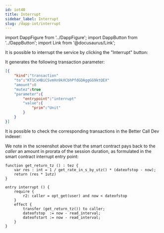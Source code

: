 ```yaml
---
id: iot40
title: Interrupt
sidebar_label: Interrupt
slug: /dapp-iot/interrupt
---
```


import DappFigure from '../DappFigure';
import DappButton from '../DappButton';
import Link from '@docusaurus/Link';

It is possible to interrupt the service by clicking the "Interrupt" button:

<DappFigure img='iot-duration.png' width='60%'/>


It generates the following transaction parameter:

```json
[{
    "kind":"transaction"
    "to":"KT1CxHBiCSvmXn9kXCbhPfdGDAggGG9ktQEX"
    "amount":0
    "mutez":true
    "parameter":{
        "entrypoint":"interrupt"
        "value":{
            "prim":"Unit"
        }
    }
}]
```

It is possible to check the corresponding transactions in the <Link to="/docs/dapp-tools/bcd">Better Call Dev</Link> indexer:

<DappFigure img='iot-bcd.png' width='100%'/>

We note in the screenshot above that the smart contract pays back to the *caller* an amount in prorata of the session duration, as formulated in the smart contract <Link to="/docs/dapp-iot/implementation#interrupt">interrupt</Link> entry point:

```archetype {2,11}
function get_return_tz () : tez {
    var res : int = 1 / get_rate_in_s_by_utz() * (dateofstop - now);
    return (res * 1utz)
}

entry interrupt () {
    require {
        r2: caller = opt_get(user) and now < dateofstop
    }
    effect {
        transfer (get_return_tz()) to caller;
        dateofstop  := now - read_interval;
        dateofstart := now - read_interval;
    }
}
```


<DappButton url="https://better-call.dev/delphinet/KT1CxHBiCSvmXn9kXCbhPfdGDAggGG9ktQEX/operations" txt="open contract"/>